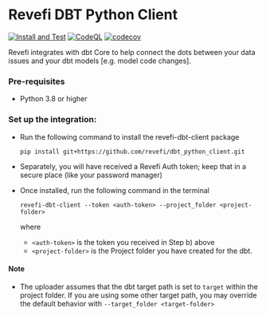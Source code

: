# Revefi DBT Python Client

[![Install and Test](https://github.com/revefi/dbt_python_client/actions/workflows/install_and_test.yaml/badge.svg)](https://codecov.io/gh/revefi/dbt_python_client)
[![CodeQL](https://github.com/revefi/dbt_python_client/actions/workflows/github-code-scanning/codeql/badge.svg)](https://github.com/revefi/dbt_python_client/actions/workflows/github-code-scanning/codeql)
[![codecov](https://codecov.io/gh/revefi/dbt_python_client/graph/badge.svg?token=A6YWWOWA6L)](https://codecov.io/gh/revefi/dbt_python_client)

Revefi integrates with dbt Core to help connect the dots between your data issues and your dbt
models [e.g. model code changes].

### Pre-requisites
- Python 3.8 or higher

### Set up the integration:

- Run the following command to install the revefi-dbt-client package
  ```shell
  pip install git+https://github.com/revefi/dbt_python_client.git
  ```

- Separately, you will have received a Revefi Auth token; keep that in a secure place (like your password manager)

- Once installed, run the following command in the terminal
  ```shell
  revefi-dbt-client --token <auth-token> --project_folder <project-folder>
  ```
  where 
  - `<auth-token>` is the token you received in Step b) above
  - `<project-folder>` is the Project folder you have created for the dbt.

#### Note

- The uploader assumes that the dbt target path is set to `target` within the project folder. If you are using some other
target path, you may override the default behavior with `--target_folder <target-folder>`
